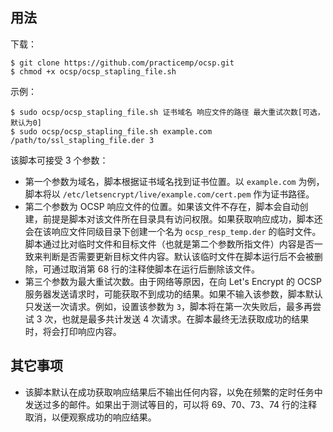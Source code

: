 ## 用法

下载：

```shell
$ git clone https://github.com/practicemp/ocsp.git
$ chmod +x ocsp/ocsp_stapling_file.sh
```

示例：

```shell
$ sudo ocsp/ocsp_stapling_file.sh 证书域名 响应文件的路径 最大重试次数[可选，默认为0]
$ sudo ocsp/ocsp_stapling_file.sh example.com /path/to/ssl_stapling_file.der 3
```

该脚本可接受 3 个参数：

* 第一个参数为域名，脚本根据证书域名找到证书位置。以 `example.com` 为例，脚本将以 `/etc/letsencrypt/live/example.com/cert.pem` 作为证书路径。
* 第二个参数为 OCSP 响应文件的位置。如果该文件不存在，脚本会自动创建，前提是脚本对该文件所在目录具有访问权限。如果获取响应成功，脚本还会在该响应文件同级目录下创建一个名为 `ocsp_resp_temp.der` 的临时文件。脚本通过比对临时文件和目标文件（也就是第二个参数所指文件）内容是否一致来判断是否需要更新目标文件内容。默认该临时文件在脚本运行后不会被删除，可通过取消第 68 行的注释使脚本在运行后删除该文件。
* 第三个参数为最大重试次数。由于网络等原因，在向 Let's Encrypt 的 OCSP 服务器发送请求时，可能获取不到成功的结果。如果不输入该参数，脚本默认只发送一次请求。例如，设置该参数为 `3`，脚本将在第一次失败后，最多再尝试 3 次，也就是最多共计发送 4 次请求。在脚本最终无法获取成功的结果时，将会打印响应内容。

## 其它事项

* 该脚本默认在成功获取响应结果后不输出任何内容，以免在频繁的定时任务中发送过多的邮件。如果出于测试等目的，可以将 69、70、73、74 行的注释取消，以便观察成功的响应结果。
